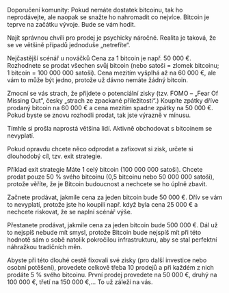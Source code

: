 Doporučení komunity: Pokud nemáte dostatek bitcoinu, tak ho neprodávejte, ale naopak se snažte ho nahromadit co nejvíce. Bitcoin je teprve na začátku vývoje. Bude se vám hodit.

Najít správnou chvíli pro prodej je psychicky náročné. Realita je taková, že se ve většině případů jednoduše „netrefíte“.

Nejčastější scénář u nováčků
Cena za 1 bitcoin je např. 50 000 €. Rozhodnete se prodat všechen svůj bitcoin (nebo satoši = zlomek bitcoinu; 1 bitcoin = 100 000 000 satoši). Cena mezitím vyšplhá až na 60 000 €, ale vám to může být jedno, protože už dávno nemáte žádný bitcoin.

Zmocní se vás strach, že přijdete o potenciální zisky (tzv. FOMO – „Fear Of Missing Out“, česky „strach ze zpackané příležitosti“.) Koupíte zpátky dříve prodaný bitcoin na 60 000 € a cena mezitím spadne zpátky na 50 000 €. Pokud byste se znovu rozhodli prodat, tak jste výrazně v mínusu.

Tímhle si prošla naprostá většina lidí. Aktivně obchodovat s bitcoinem se nevyplatí.

Pokud opravdu chcete něco odprodat a zafixovat si zisk, určete si dlouhodobý cíl, tzv. exit strategie.

Příklad exit strategie
Máte 1 celý bitcoin (100 000 000 satoši). Chcete prodat pouze 50 % svého bitcoinu (0,5 bitcoinu nebo 50 000 000 satoši), protože věříte, že je Bitcoin budoucnost a nechcete se ho úplně zbavit.

Začnete prodávat, jakmile cena za jeden bitcoin bude 50 000 €. Dřív se vám to nevyplatí, protože jste ho koupili např. když byla cena 25 000 € a nechcete riskovat, že se naplní scénář výše.

Přestanete prodávat, jakmile cena za jeden bitcoin bude 500 000 €. Dál už to nejspíš nebude mít smysl, protože Bitcoin bude nejspíš mít při této hodnotě sám o sobě natolik pokročilou infrastrukturu, aby se stal perfektní náhražkou tradičních měn.

Abyste při této dlouhé cestě fixovali své zisky (pro další investice nebo osobní potěšení), provedete celkově třeba 10 prodejů a při každém z nich prodáte 5 % svého bitcoinu. První prodej provedete na 50 000 €, druhý na 100 000 €, třetí na 150 000 €,… To už záleží na vás.
